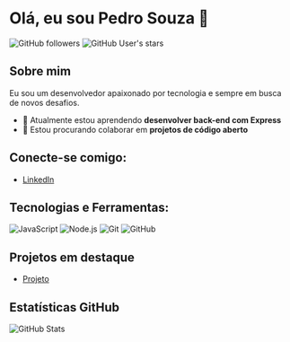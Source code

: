 # Olá, eu sou Pedro Souza 👋

![GitHub followers](https://img.shields.io/github/followers/phalvessouza?label=Follow&style=social)
![GitHub User's stars](https://img.shields.io/github/stars/phalvessouza?affiliations=OWNER%2CCOLLABORATOR&style=social)

## Sobre mim
Eu sou um desenvolvedor apaixonado por tecnologia e sempre em busca de novos desafios.

- 🌱 Atualmente estou aprendendo **desenvolver back-end com Express**
- 👯 Estou procurando colaborar em **projetos de código aberto**

## Conecte-se comigo:
- [LinkedIn](https://www.linkedin.com/in/phalvessouza/)

## Tecnologias e Ferramentas:
![JavaScript](https://img.shields.io/badge/-JavaScript-333333?style=flat&logo=javascript)
![Node.js](https://img.shields.io/badge/-Node.js-333333?style=flat&logo=node.js)
![Git](https://img.shields.io/badge/-Git-333333?style=flat&logo=git)
![GitHub](https://img.shields.io/badge/-GitHub-333333?style=flat&logo=github)

## Projetos em destaque
- [Projeto](https://perfeitogesso.netlify.app/)

## Estatísticas GitHub
![GitHub Stats](https://github-readme-stats.vercel.app/api?username=phalvessouza&show_icons=true)
